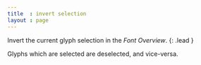 ```yaml
---
title  : invert selection
layout : page
---
```


Invert the current glyph selection in the *Font Overview*.
{: .lead }

Glyphs which are selected are deselected, and vice-versa.
